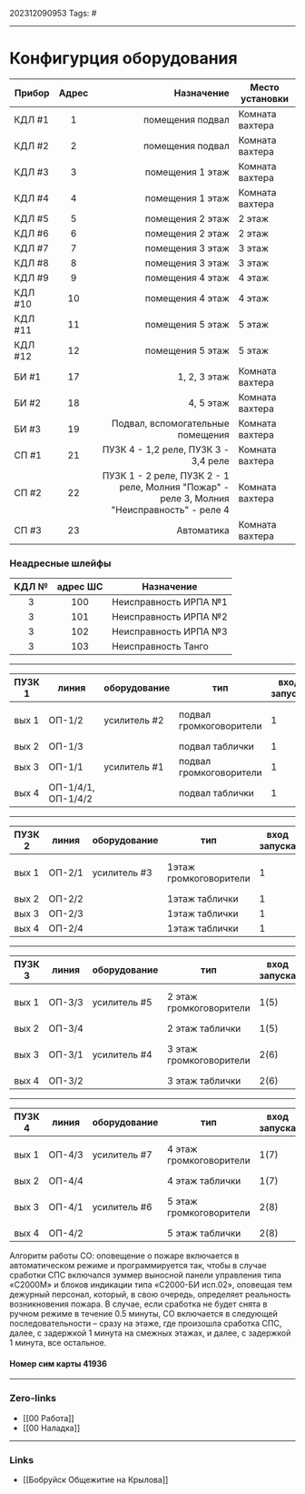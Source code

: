 202312090953
Tags: #

---
# Конфигурция оборудования

| Прибор  | Адрес | Назначение |Место установки|
| --------|:-----:| ------------------:|--------|
| КДЛ #1  | 1     | помещения подвал   |Комната вахтера
| КДЛ #2  | 2     | помещения подвал   |Комната вахтера
| КДЛ #3  | 3     | помещения 1 этаж   |Комната вахтера
| КДЛ #4  | 4     | помещения 1 этаж   |Комната вахтера
| КДЛ #5  | 5     | помещения 2 этаж   |2 этаж
| КДЛ #6  | 6     | помещения 2 этаж   |2 этаж
| КДЛ #7  | 7     | помещения 3 этаж   |3 этаж
| КДЛ #8  | 8     | помещения 3 этаж   |3 этаж
| КДЛ #9  | 9     | помещения 4 этаж   |4 этаж
| КДЛ #10 | 10    | помещения 4 этаж   |4 этаж
| КДЛ #11 | 11    | помещения 5 этаж   |5 этаж
| КДЛ #12 | 12    | помещения 5 этаж   |5 этаж
| БИ #1   | 17    |  1, 2, 3 этаж      |Комната вахтера
| БИ #2   | 18    |    4, 5 этаж       |Комната вахтера
| БИ #3   | 19    |   Подвал, вспомогательные помещения  |Комната вахтера
| СП #1   | 21    | ПУЗК 4 - 1,2 реле, ПУЗК 3 - 3,4 реле |Комната вахтера
| СП #2   | 22    | ПУЗК 1 - 2 реле, ПУЗК 2 - 1 реле, Молния "Пожар" - реле 3, Молния "Неисправность" - реле 4 |Комната вахтера
| СП #3   | 23    | Автоматика         |Комната вахтера
### Неадресные шлейфы

| КДЛ № |адрес ШС| Назначение|
|:-------:|:--------:|-----------|
| 3 | 100 | Неисправность ИРПА №1 |
| 3 | 101 | Неисправность ИРПА №2|
| 3 | 102 | Неисправность ИРПА №3|
| 3 | 103 | Неисправность Танго|

----

|ПУЗК 1| линия |оборудование| тип| вход запуска|Реле СП|
|------|----------|---------|---------|-----|------|
|вых 1 | ОП-1/2 | усилитель #2  | подвал громкоговорители | 1| #22 реле 2
|вых 2 |ОП-1/3 || подвал таблички | 1
|вых 3 |ОП-1/1 | усилитель #1 | подвал громкоговорители | 1
|вых 4 |ОП-1/4/1, ОП-1/4/2  | | подвал таблички | 1

---


|ПУЗК 2| линия |оборудование   | тип           | вход запуска|Реле СП|
|------|-------|---------------|-------------------------|---|-------|
|вых 1 | ОП-2/1|  усилитель #3 |  1этаж громкоговорители | 1 | #22 реле 1
|вых 2 |ОП-2/2 |               | 1этаж таблички          | 1
|вых 3 |ОП-2/3 |               | 1этаж таблички          | 1
|вых 4 |ОП-2/4 |               | 1этаж таблички          | 1

---


|ПУЗК 3| линия |оборудование| тип| вход запуска|Реле СП|
|------|----------|---------|---------|-----|------|
|вых 1 | ОП-3/3| усилитель #5 | 2 этаж громкоговорители | 1(5)| #21 реле 4
|вых 2 |ОП-3/4 || 2 этаж таблички | 1(5)
|вых 3 |ОП-3/1 | усилитель #4| 3 этаж громкоговорители | 2(6) | #21 реле 3
|вых 4 |ОП-3/2 || 3 этаж таблички | 2(6)

---

|ПУЗК 4| линия    |оборудование | тип                     | вход запуска|Реле СП|
|------|----------|-------------|-------------------------|-------------|-------|
|вых 1 | ОП-4/3   | усилитель #7| 4 этаж громкоговорители | 1(7) |#21 реле 2|
|вых 2 |ОП-4/4    |             |  4 этаж таблички        | 1(7)
|вых 3 |ОП-4/1    | усилитель #6| 5 этаж громкоговорители | 2(8)  |#21 реле 1
|вых 4 |ОП-4/2    |             |5 этаж таблички          | 2(8)  |

Алгоритм работы СО: оповещение о пожаре включается в автоматическом режиме и программируется так, чтобы в случае сработки СПС включался зуммер выносной панели управления типа «С2000М» и блоков индикации типа «С2000-БИ исп.02», оповещая тем  дежурный персонал, который, в свою очередь, определяет реальность возникновения пожара. В случае, если сработка не будет снята в ручном режиме в течение 0.5 минуты, СО включается в следующей последовательности – сразу на этаже, где произошла сработка СПС, далее, с задержкой 1 минута на смежных этажах, и далее, с задержкой 1 минута, все остальное.

#### Номер сим карты 41936


---
### Zero-links

- [[00 Работа]]
- [[00 Наладка]]

---
### Links

- [[Бобруйск Общежитие на Крылова]]